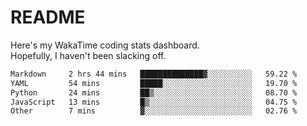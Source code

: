 # README

Here's my WakaTime coding stats dashboard.  
Hopefully, I haven't been slacking off.

<!--START_SECTION:waka-->

```txt
Markdown     2 hrs 44 mins   ██████████████▓░░░░░░░░░░   59.22 %
YAML         54 mins         █████░░░░░░░░░░░░░░░░░░░░   19.70 %
Python       24 mins         ██▒░░░░░░░░░░░░░░░░░░░░░░   08.70 %
JavaScript   13 mins         █▒░░░░░░░░░░░░░░░░░░░░░░░   04.75 %
Other        7 mins          ▓░░░░░░░░░░░░░░░░░░░░░░░░   02.76 %
```

<!--END_SECTION:waka-->